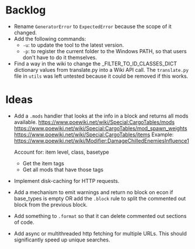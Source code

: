 # Backlog
* Rename `GeneratorError` to `ExpectedError` because the scope of it changed.
* Add the following commands:
    - `-u`: to update the tool to the latest version.
    - `-p`: to register the current folder to the Windows PATH, so that users don't have to do it themselves.
* Find a way in the wiki to change the _FILTER_TO_ID_CLASSES_DICT dictionary values from translate.py into a Wiki API call.
    The `translate.py` file in `utils` was left untested because it could be removed if this works.

# Ideas
* Add a `.mods` handler that looks at the info in a block and returns all mods available.
https://www.poewiki.net/wiki/Special:CargoTables/mods
https://www.poewiki.net/wiki/Special:CargoTables/mod_spawn_weights
https://www.poewiki.net/wiki/Special:CargoTables/items
Example: https://www.poewiki.net/wiki/Modifier:DamageChilledEnemiesInfluence1

    Account for: item level, class, basetype
    - Get the item tags
    - Get all mods that have those tags

* Implement disk-caching for HTTP requests.
* Add a mechanism to emit warnings and return no block on econ if base_types is empty OR add the `.block` rule to split the commented out block from the previous block.
* Add something to `.format` so that it can delete commented out sections of code.
* Add async or multithreaded http fetching for multiple URLs. This should significantly speed up unique searches.